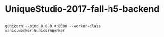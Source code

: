 # UniqueStudio-2017-fall-h5-backend

``` shell

gunicorn --bind 0.0.0.0:8000 --worker-class sanic.worker.GunicornWorker

```